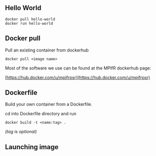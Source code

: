 ## Hello World

```
docker pull hello-world
docker run hello-world
```

## Docker pull

Pull an existing container from dockerhub
```
docker pull <image name>
```
Most of the software we use can be found at the MPIfR dockerhub page:

[https://hub.docker.com/u/mpifrpsr](https://hub.docker.com/u/mpifrpsr)

## Dockerfile

Build your own container from a Dockerfile.

cd into Dockerfile directory and run
```
docker build -t <name:tag> .
```
*(tag is optional)*

## Launching image




